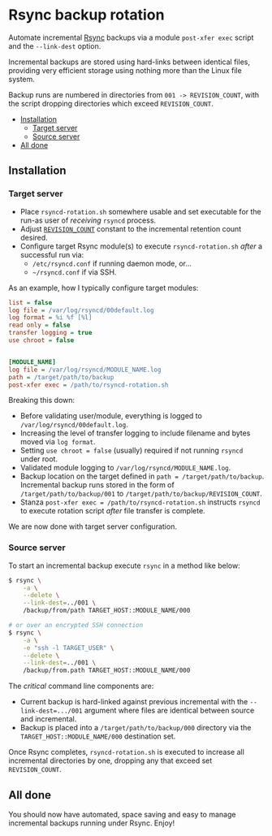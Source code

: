 # Rsync backup rotation
Automate incremental [Rsync](https://rsync.samba.org/) backups via a module `post-xfer exec` script and the `--link-dest` option.

Incremental backups are stored using hard-links between identical files, providing very efficient storage using nothing more than the Linux file system.

Backup runs are numbered in directories from `001 -> REVISION_COUNT`, with the script dropping directories which exceed `REVISION_COUNT`.

- [Installation](#installation)
	- [Target server](#target-server)
	- [Source server](#source-server)
- [All done](#all-done)

## Installation

### Target server
- Place `rsyncd-rotation.sh` somewhere usable and set executable for the run-as user of _receiving_ `rsyncd` process.
- Adjust [`REVISION_COUNT`](rsyncd-rotation.sh#L3) constant to the incremental retention count desired.
- Configure target Rsync module(s) to execute `rsyncd-rotation.sh` *after* a successful run via:
	- `/etc/rsyncd.conf` if running daemon mode, or...
	- `~/rsyncd.conf` if via SSH.

As an example, how I typically configure target modules:

```ini
list = false
log file = /var/log/rsyncd/00default.log
log format = %i %f [%l]
read only = false
transfer logging = true
use chroot = false


[MODULE_NAME]
log file = /var/log/rsyncd/MODULE_NAME.log
path = /target/path/to/backup
post-xfer exec = /path/to/rsyncd-rotation.sh
```

Breaking this down:
- Before validating user/module, everything is logged to `/var/log/rsyncd/00default.log`.
- Increasing the level of transfer logging to include filename and bytes moved via `log format`.
- Setting `use chroot = false` (usually) required if not running `rsyncd` under root.
- Validated module logging to `/var/log/rsyncd/MODULE_NAME.log`.
- Backup location on the target defined in `path = /target/path/to/backup`. Incremental backup runs stored in the form of `/target/path/to/backup/001` to `/target/path/to/backup/REVISION_COUNT`.
- Stanza `post-xfer exec = /path/to/rsyncd-rotation.sh` instructs `rsyncd` to execute rotation script *after* file transfer is complete.

We are now done with target server configuration.

### Source server
To start an incremental backup execute `rsync` in a method like below:

```sh
$ rsync \
	-a \
	--delete \
	--link-dest=../001 \
	/backup/from/path TARGET_HOST::MODULE_NAME/000

# or over an encrypted SSH connection
$ rsync \
	-a \
	-e "ssh -l TARGET_USER" \
	--delete \
	--link-dest=../001 \
	/backup/from.path TARGET_HOST::MODULE_NAME/000
```

The *critical* command line components are:
- Current backup is hard-linked against previous incremental with the `--link-dest=.../001` argument where files are identical between source and incremental.
- Backup is placed into a `/target/path/to/backup/000` directory via the `TARGET_HOST::MODULE_NAME/000` destination set.

Once Rsync completes, `rsyncd-rotation.sh` is executed to increase all incremental directories by one, dropping any that exceed set `REVISION_COUNT`.

## All done
You should now have automated, space saving and easy to manage incremental backups running under Rsync. Enjoy!
